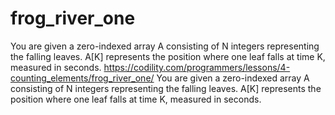 # frog_river_one
You are given a zero-indexed array A consisting of N integers representing the falling leaves. A[K] represents the position where one leaf falls at time K, measured in seconds.
https://codility.com/programmers/lessons/4-counting_elements/frog_river_one/
You are given a zero-indexed array A consisting of N integers representing the falling leaves. A[K] represents the position where one leaf falls at time K, measured in seconds.
